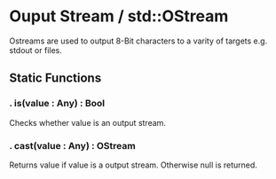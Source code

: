 # Ouput Stream / std::OStream

Ostreams are used to output 8-Bit characters to a varity of targets e.g. stdout or files. 

## Static Functions

### . is(value : Any) : Bool

Checks whether value is an output stream.

### . cast(value : Any) : OStream

Returns value if value is a output stream. Otherwise null is returned.